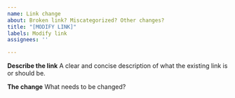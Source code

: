 ```yaml
---
name: Link change
about: Broken link? Miscategorized? Other changes?
title: "[MODIFY LINK]"
labels: Modify link
assignees: ''

---
```


**Describe the link**
A clear and concise description of what the existing link is or should be.

**The change**
What needs to be changed?
